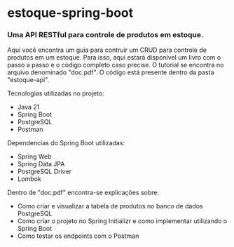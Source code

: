 # estoque-spring-boot
<h3>Uma API RESTful para controle de produtos em estoque.</h3>

Aqui você encontra um guia para contruir um CRUD para controle de produtos em um estoque. Para isso, aqui estará disponível um livro com o passo a passo e o código completo caso precise.
O tutorial se encontra no arquivo denominado "doc.pdf". O código está presente dentro da pasta "estoque-api".

Tecnologias utilizadas no projeto:
* Java 21
* Spring Boot
* PostgreSQL
* Postman

Dependencias do Spring Boot utilizadas:
* Spring Web
* Spring Data JPA
* PostgreSQL Driver
* Lombok

Dentro de "doc.pdf" encontra-se explicações sobre:
* Como criar e visualizar a tabela de produtos no banco de dados PostgreSQL
* Como criar o projeto no Spring Initializr e como implementar utilizando o Spring Boot
* Como testar os endpoints com o Postman
